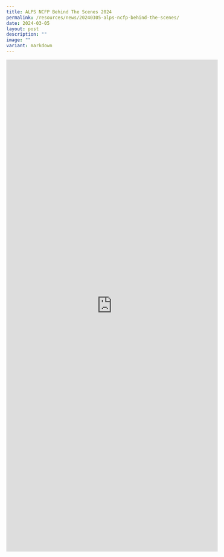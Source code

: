 ```yaml
---
title: ALPS NCFP Behind The Scenes 2024
permalink: /resources/news/20240305-alps-ncfp-behind-the-scenes/
date: 2024-03-05
layout: post
description: ""
image: ""
variant: markdown
---
```

<iframe allow="autoplay; clipboard-write; encrypted-media; picture-in-picture; web-share" allowfullscreen="true" frameborder="0" scrolling="no" style="border:none;overflow:hidden" height="1300" width="560" src="https://www.facebook.com/plugins/post.php?href=https%3A%2F%2Fwww.facebook.com%2Falpshealthcaresupplychain%2Fposts%2Fpfbid02b4GxVGr58RmupZZmMgnP71mDmkq8pPQwLJYjeTJ4v1voUPmiDQnUzmLKeCvNYw9Yl&amp;width=560&amp;show_text=true&amp;height=832&amp;appId"></iframe>